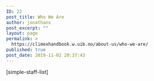 ```yaml
---
ID: 22
post_title: Who We Are
author: jonathans
post_excerpt: ""
layout: page
permalink: >
  https://climexhandbook.w.uib.no/about-us/who-we-are/
published: true
post_date: 2019-11-02 20:37:43
---
```

[simple-staff-list]